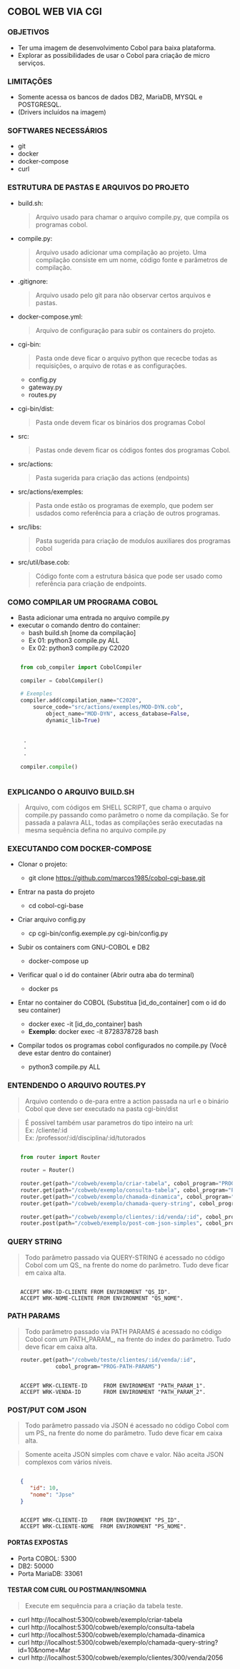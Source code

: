 ## COBOL WEB VIA CGI

### OBJETIVOS
* Ter uma imagem de desenvolvimento Cobol para baixa plataforma.
* Explorar as possibilidades de usar o Cobol para criação de micro serviços.

### LIMITAÇÕES

* Somente acessa os bancos de dados DB2, MariaDB, MYSQL e POSTGRESQL.
* (Drivers incluídos na imagem)

### SOFTWARES NECESSÁRIOS
* git
* docker 
* docker-compose
* curl

### ESTRUTURA DE PASTAS E ARQUIVOS DO PROJETO

* build.sh:
	> Arquivo usado para chamar o arquivo compile.py, que compila os programas cobol.

* compile.py:
	> Arquivo usado adicionar uma compilação ao projeto. Uma compilação consiste em um nome, código fonte e parâmetros de compilação.

* .gitignore:
	> Arquivo usado pelo git para não observar certos arquivos e pastas.	
	
* docker-compose.yml:
	> Arquivo de configuração para subir os containers do projeto.
		
* cgi-bin:
	> Pasta onde deve ficar o arquivo python que rececbe todas as 
	requisições, o arquivo de rotas e as configurações.

	- config.py
	- gateway.py 
	- routes.py
	
* cgi-bin/dist:
	> Pasta onde devem ficar os binários dos programas Cobol

* src:
	> Pastas onde devem ficar os códigos fontes dos programas Cobol.

* src/actions:
   > Pasta sugerida para criação das actions (endpoints)
 
* src/actions/exemples:
   > Pasta onde estão os programas de exemplo, que podem ser usdados como referência para a criação de outros programas.
 
* src/libs:
   > Pasta sugerida para criação de modulos auxiliares dos programas cobol

* src/util/base.cob:
	> Código fonte com a estrutura básica que pode ser usado como referência para
	criação de endpoints.



### COMO COMPILAR UM PROGRAMA COBOL

* Basta adicionar uma entrada no arquivo compile.py
* executar o comando dentro do container:
	* bash build.sh [nome da compilação]
	* Ex 01: python3 compile.py ALL
	* Ex 02: python3 compile.py C2020
	
```python

	from cob_compiler import CobolCompiler
	
	compiler = CobolCompiler()
	
	# Exemples
	compiler.add(compilation_name="C2020",
		source_code="src/actions/exemples/MOD-DYN.cob",
	    	object_name="MOD-DYN", access_database=False, 
	    	dynamic_lib=True)
	 
	 
	 .
	 .
	 .
	             
	compiler.compile()
	
```


### EXPLICANDO O ARQUIVO BUILD.SH

> Arquivo, com códigos em SHELL SCRIPT, que chama o arquivo compile.py passando como parâmetro o nome da compilação. Se for passada a palavra ALL, todas as compilações serão executadas na mesma sequência defina no arquivo compile.py
	
### EXECUTANDO COM DOCKER-COMPOSE

* Clonar o projeto:
	* git clone https://github.com/marcos1985/cobol-cgi-base.git

* Entrar na pasta do projeto
	* cd cobol-cgi-base

* Criar arquivo config.py
	* cp cgi-bin/config.exemple.py cgi-bin/config.py

* Subir os containers com GNU-COBOL e DB2
	* docker-compose up

* Verificar qual o id do container (Abrir outra aba do terminal)
	* docker ps

* Entar no container do COBOL (Substitua [id_do_container] com o id do seu container)
	* docker exec -it [id_do_container] bash
	* **Exemplo**: docker exec -it 8728378728 bash

* Compilar todos os programas cobol configurados no compile.py (Você deve estar dentro do container)
	* python3 compile.py ALL
	
### ENTENDENDO O ARQUIVO ROUTES.PY

> Arquivo contendo o de-para entre a action passada na url e o binário Cobol que deve ser executado na pasta cgi-bin/dist

> É possivel também usar parametros do tipo inteiro na url:<br>
Ex: /cliente/:id<br>
Ex: /professor/:id/disciplina/:id/tutorados<br>


``` python

	from router import Router
	 
	router = Router()
	
	router.get(path="/cobweb/exemplo/criar-tabela", cobol_program="PROG-CRIAR-TABELA")
	router.get(path="/cobweb/exemplo/consulta-tabela", cobol_program="PROG-CONSULTA-SQL")
	router.get(path="/cobweb/exemplo/chamada-dinamica", cobol_program="PROG-CHAMADA-DINAMICA")
	router.get(path="/cobweb/exemplo/chamada-query-string", cobol_program="PROG-QUERY-STRING")
	
	router.get(path="/cobweb/exemplo/clientes/:id/venda/:id", cobol_program="PROG-PATH-PARAMS")
	router.post(path="/cobweb/exemplo/post-com-json-simples", cobol_program="PROG-RECEBE-JSON")

```

### QUERY STRING

> Todo parâmetro passado via QUERY-STRING é acessado no código Cobol com um QS_ na frente do nome do parâmetro. Tudo deve ficar em caixa alta.

```cobol

	ACCEPT WRK-ID-CLIENTE FROM ENVIRONMENT "QS_ID".
	ACCEPT WRK-NOME-CLIENTE FROM ENVIRONMENT "QS_NOME".

```



### PATH PARAMS

> Todo parâmetro passado via PATH PARAMS é acessado no código Cobol com um PATH_PARAM_, na frente do index do parâmetro. Tudo deve ficar em caixa alta.

```python
	router.get(path="/cobweb/teste/clientes/:id/venda/:id", 
	           cobol_program="PROG-PATH-PARAMS")
```

```cobol

	ACCEPT WRK-CLIENTE-ID     FROM ENVIRONMENT "PATH_PARAM_1".
	ACCEPT WRK-VENDA-ID       FROM ENVIRONMENT "PATH_PARAM_2".

```

### POST/PUT COM JSON

>Todo parâmetro passado via JSON é acessado no código Cobol com um PS_ na frente do nome do parâmetro. Tudo deve ficar em caixa alta.

> Somente aceita JSON simples com chave e valor. Não aceita JSON complexos com vários níveis.

```json

	{
	   "id": 10,
	   "nome": "Jpse"
	}
```

```cobol

	ACCEPT WRK-CLIENTE-ID    FROM ENVIRONMENT "PS_ID".
	ACCEPT WRK-CLIENTE-NOME  FROM ENVIRONMENT "PS_NOME".

```

#### PORTAS EXPOSTAS

* Porta COBOL:      5300
* DB2:			   50000
* Porta MariaDB:    33061

#### TESTAR COM CURL OU POSTMAN/INSOMNIA
> Execute em sequência para a criação da tabela teste.

* curl http://localhost:5300/cobweb/exemplo/criar-tabela
* curl http://localhost:5300/cobweb/exemplo/consulta-tabela
* curl http://localhost:5300/cobweb/exemplo/chamada-dinamica
* curl http://localhost:5300/cobweb/exemplo/chamada-query-string?id=10&nome=Mar
* curl http://localhost:5300/cobweb/exemplo/clientes/300/venda/2056
